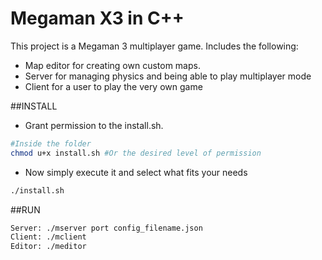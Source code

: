 # Megaman X3 in C++

This project is a Megaman 3 multiplayer game.
Includes the following:
- Map editor for creating own custom maps.
- Server for managing physics and being able to play multiplayer mode
- Client for a user to play the very own game

##INSTALL
- Grant permission to the install.sh.
```Bash
#Inside the folder
chmod u+x install.sh #Or the desired level of permission
```

- Now simply execute it and select what fits your needs
```Bash
./install.sh
```

##RUN
```Bash
Server: ./mserver port config_filename.json
Client: ./mclient
Editor: ./meditor
```

